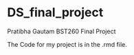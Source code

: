 # DS_final_project
Pratibha Gautam BST260 Final Project

The Code for my project is in the .rmd file. 

